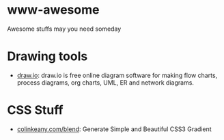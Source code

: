 # www-awesome
Awesome stuffs may you need someday

# Drawing tools
- [draw.io](http://draw.io): draw.io is free online diagram software for making flow charts, process diagrams, org charts, UML, ER and network diagrams.


# CSS Stuff
- [colinkeany.com/blend](http://colinkeany.com/blend/): Generate Simple and Beautiful CSS3 Gradient
